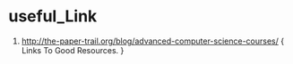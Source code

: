# useful_Link
1. http://the-paper-trail.org/blog/advanced-computer-science-courses/  { Links To Good Resources. }
